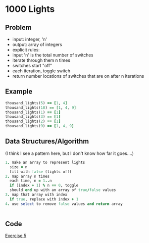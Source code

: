 # 1000 Lights

## Problem

- input: integer, 'n'
- output: array of integers
- explicit rules:
-   input 'n' is the total number of switches
-   iterate through them n times
-   switches start "off"
-   each iteration, toggle switch
-   return number locations of switches that are on after n iterations

## Example

```ruby
thousand_lights(5) == [1, 4]
thousand_lights(10) == [1, 4, 9]
thousand_lights(1) == [1]
thousand_lights(3) == [1]
thousand_lights(2) == [1]
thousand_lights(9) == [1, 4, 9]

```

## Data Structures/Algorithm

(I think I see a pattern here, but I don't know how far it goes....)

```ruby
1. make an array to represent lights
  size = n
  fill with false (lights off)
2. map array n times 
  each time, n = 1..n
  if (index + 1) % n == 0, toggle 
  should end up with an array of true/false values
3. map that array with index
  if true, replace with index + 1
4. use select to remove false values and return array
  
```

## Code

[Exercise 5](/exercise_5.rb)